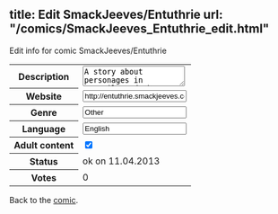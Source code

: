 title: Edit SmackJeeves/Entuthrie
url: "/comics/SmackJeeves_Entuthrie_edit.html"
---
Edit info for comic SmackJeeves/Entuthrie

<form name="comic" action="http://gaepostmail.appengine.com/comic" name="post">
<table class="comicinfo">
<tr>
<th>Description</th><td><textarea name="description">A story about personages in turmoil, and the coincidences that follow. Taking steps forward, one (en), two (tu), three (thrie), is the way to reach to a conclusion. or, kitty-eared girls and gay librarians ride together with giant insects to chase a sadomasochistic lesbian pirate, the comic.</textarea></td>
</tr>
<tr>
<th>Website</th><td><input type="text" name="url" value="http://entuthrie.smackjeeves.com/comics/"/></td>
</tr>
<tr>
<th>Genre</th><td><input type="text" name="genre" value="Other"/></td>
</tr>
<tr>
<th>Language</th><td><input type="text" name="language" value="English"/></td>
</tr>
<tr>
<th>Adult content</th><td><input type="checkbox" name="adult" value="adult" checked="checked"/></td>
</tr>
<tr>
<th>Status</th><td>ok on 11.04.2013</td>
</tr>
<tr>
<th>Votes</th><td>0</div></td>
</tr>
</table>
</form>

Back to the [comic](/comics/SmackJeeves_Entuthrie.html).
